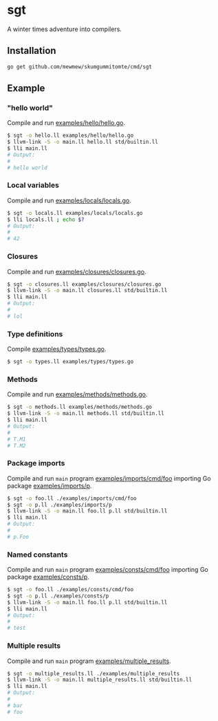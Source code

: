 # sgt

A winter times adventure into compilers.

## Installation

```bash
go get github.com/mewmew/skumgummitomte/cmd/sgt
```

## Example

### "hello world"

Compile and run [examples/hello/hello.go](examples/hello/hello.go).
```bash
$ sgt -o hello.ll examples/hello/hello.go
$ llvm-link -S -o main.ll hello.ll std/builtin.ll
$ lli main.ll
# Output:
#
# hello world
```

### Local variables

Compile and run [examples/locals/locals.go](examples/locals/locals.go).
```bash
$ sgt -o locals.ll examples/locals/locals.go
$ lli locals.ll ; echo $?
# Output:
#
# 42
```

### Closures

Compile and run [examples/closures/closures.go](examples/closures/closures.go).
```bash
$ sgt -o closures.ll examples/closures/closures.go
$ llvm-link -S -o main.ll closures.ll std/builtin.ll
$ lli main.ll
# Output:
#
# lol
```

### Type definitions

Compile [examples/types/types.go](examples/types/types.go).
```bash
$ sgt -o types.ll examples/types/types.go
```

### Methods

Compile and run [examples/methods/methods.go](examples/methods/methods.go).
```bash
$ sgt -o methods.ll examples/methods/methods.go
$ llvm-link -S -o main.ll methods.ll std/builtin.ll
$ lli main.ll
# Output:
#
# T.M1
# T.M2
```

### Package imports

Compile and run `main` program [examples/imports/cmd/foo](examples/imports/cmd/foo/main.go) importing Go package [examples/imports/p](examples/imports/p/p.go).
```bash
$ sgt -o foo.ll ./examples/imports/cmd/foo
$ sgt -o p.ll ./examples/imports/p
$ llvm-link -S -o main.ll foo.ll p.ll std/builtin.ll
$ lli main.ll
# Output:
#
# p.Foo
```

### Named constants

Compile and run `main` program [examples/consts/cmd/foo](examples/consts/cmd/foo/main.go) importing Go package [examples/consts/p](examples/consts/p/p.go).
```bash
$ sgt -o foo.ll ./examples/consts/cmd/foo
$ sgt -o p.ll ./examples/consts/p
$ llvm-link -S -o main.ll foo.ll p.ll std/builtin.ll
$ lli main.ll
# Output:
#
# test
```

### Multiple results

Compile and run `main` program [examples/multiple_results](examples/multiple_results/main.go).
```bash
$ sgt -o multiple_results.ll ./examples/multiple_results
$ llvm-link -S -o main.ll multiple_results.ll std/builtin.ll
$ lli main.ll
# Output:
#
# bar
# foo
```
